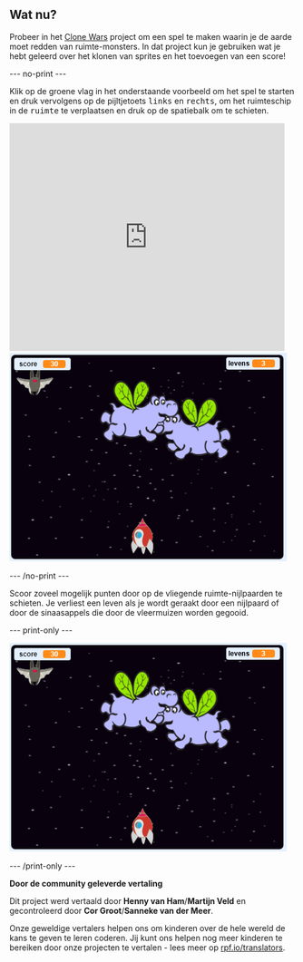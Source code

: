 ## Wat nu?

Probeer in het [Clone Wars](https://projects.raspberrypi.org/nl-NL/projects/clone-wars?utm_source=pathway&utm_medium=whatnext&utm_campaign=projects) project om een spel te maken waarin je de aarde moet redden van ruimte-monsters. In dat project kun je gebruiken wat je hebt geleerd over het klonen van sprites en het toevoegen van een score!

--- no-print ---

Klik op de groene vlag in het onderstaande voorbeeld om het spel te starten en druk vervolgens op de pijltjetoets <kbd>links</kbd> en <kbd>rechts</kbd>, om het ruimteschip in de <kbd>ruimte</kbd> te verplaatsen en druk op de spatiebalk om te schieten.

<div class="scratch-preview">
  <iframe allowtransparency="true" width="485" height="402" src="https://scratch.mit.edu/projects/embed/276887163/?autostart=false" frameborder="0" scrolling="no"></iframe>
  <img src="images/clone-showcase.png">
</div>

--- /no-print ---

Scoor zoveel mogelijk punten door op de vliegende ruimte-nijlpaarden te schieten. Je verliest een leven als je wordt geraakt door een nijlpaard of door de sinaasappels die door de vleermuizen worden gegooid.

--- print-only ---

![beschrijving](images/clone-showcase.png)

--- /print-only ---


**Door de community geleverde vertaling**

Dit project werd vertaald door **Henny van Ham**/**Martijn Veld** en gecontroleerd door **Cor Groot**/**Sanneke van der Meer**.

Onze geweldige vertalers helpen ons om kinderen over de hele wereld de kans te geven te leren coderen. Jij kunt ons helpen nog meer kinderen te bereiken door onze projecten te vertalen - lees meer op [rpf.io/translators](https://rpf.io/translators).